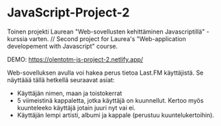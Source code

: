 # JavaScript-Project-2
Toinen projekti Laurean "Web-sovellusten kehittäminen Javascriptillä" -kurssia varten. // Second project for Laurea's "Web-application developement with Javascript" course.

DEMO: https://olentotm-js-project-2.netlify.app/

Web-sovelluksen avulla voi hakea perus tietoa Last.FM käyttäjistä. Se näyttäää tällä hetkellä seuraavat asiat:
- Käyttäjän nimen, maan ja toistokerrat
- 5 viimeistinä kappaletta, jotka käyttäjä on kuunnellut. Kertoo myös kuunteleeko käyttäjä jotain juuri nyt vai ei.
- Käyttäjän lempi artisti, albumi ja kappale (perustuu kuuntelukertoihin).